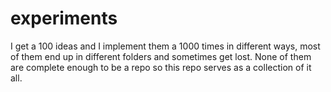 # experiments

I get a 100 ideas and I implement them a 1000 times in different ways, most of
them end up in different folders and sometimes get lost. None of them are
complete enough to be a repo so this repo serves as a collection of it all.
